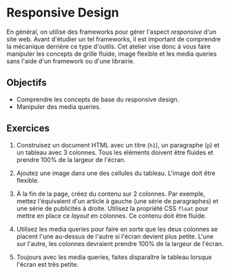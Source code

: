 Responsive Design
=================

En général, on utilise des frameworks pour gérer l'aspect _responsive_ d'un site
web. Avant d'étudier un tel frameworks, il est important de comprendre la
mécanique derrière ce type d'outils. Cet atelier vise donc à vous faire
manipuler les concepts de grille fluide, image flexible et les media queries
sans l'aide d'un framework ou d'une librairie.

Objectifs
---------

* Comprendre les concepts de base du responsive design.
* Manipuler des media queries.

Exercices
---------

1. Construisez un document HTML avec un titre (`h1`), un paragraphe (`p`) et un
   tableau avec 3 colonnes. Tous les éléments doivent être fluides et prendre
   100% de la largeur de l'écran.

2. Ajoutez une image dans une des cellules du tableau. L'image doit être
   flexible.

3. À la fin de la page, créez du contenu sur 2 colonnes. Par exemple, mettez
   l'équivalent d'un article à gauche (une série de paragraphes) et une série de
   publicités à droite. Utilisez la propriété CSS `float` pour mettre en place
   ce _layout_ en colonnes. Ce contenu doit être fluide.

4. Utilisez les media queries pour faire en sorte que les deux colonnes se
   placent l'une au-dessus de l'autre si l'écran devient plus petite. L'une sur
   l'autre, les colonnes devraient prendre 100% de la largeur de l'écran.

5. Toujours avec les media queries, faites disparaître le tableau lorsque
   l'écran est très petite.
